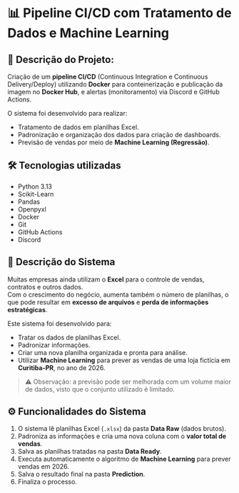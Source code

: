 # 📊 Pipeline CI/CD com Tratamento de Dados e Machine Learning

## 📝 Descrição do Projeto:

Criação de um **pipeline CI/CD** (Continuous Integration e Continuous Delivery/Deploy) utilizando **Docker** para conteinerização e publicação da imagem no **Docker Hub**, e alertas (monitoramento) via Discord e GitHub Actions. 

O sistema foi desenvolvido para realizar:
- Tratamento de dados em planilhas Excel.  
- Padronização e organização dos dados para criação de dashboards.  
- Previsão de vendas por meio de **Machine Learning (Regressão)**.  

## 🛠️ Tecnologias utilizadas
- Python 3.13  
- Scikit-Learn  
- Pandas  
- Openpyxl  
- Docker  
- Git  
- GitHub Actions
- Discord

## 📂 Descrição do Sistema
Muitas empresas ainda utilizam o **Excel** para o controle de vendas, contratos e outros dados.  
Com o crescimento do negócio, aumenta também o número de planilhas, o que pode resultar em **excesso de arquivos** e **perda de informações estratégicas**.  

Este sistema foi desenvolvido para:  
- Tratar os dados de planilhas Excel.  
- Padronizar informações.  
- Criar uma nova planilha organizada e pronta para análise.  
- Utilizar **Machine Learning** para prever as vendas de uma loja fictícia em **Curitiba-PR**, no ano de 2026.  

> ⚠️ Observação: a previsão pode ser melhorada com um volume maior de dados, visto que o conjunto utilizado é limitado.  

## ⚙️ Funcionalidades do Sistema
1. O sistema lê planilhas Excel (`.xlsx`) da pasta **Data Raw** (dados brutos).  
2. Padroniza as informações e cria uma nova coluna com o **valor total de vendas**.  
3. Salva as planilhas tratadas na pasta **Data Ready**.  
4. Executa automaticamente o algoritmo de **Machine Learning** para prever vendas em 2026.  
5. Salva o resultado final na pasta **Prediction**.  
6. Finaliza o processo.
